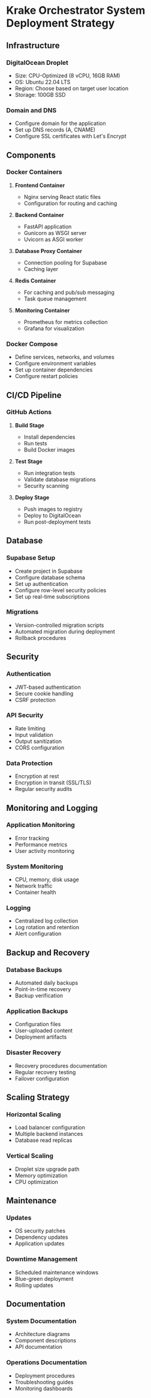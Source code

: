 # Krake Orchestrator System Deployment Strategy

## Infrastructure

### DigitalOcean Droplet
- Size: CPU-Optimized (8 vCPU, 16GB RAM)
- OS: Ubuntu 22.04 LTS
- Region: Choose based on target user location
- Storage: 100GB SSD

### Domain and DNS
- Configure domain for the application
- Set up DNS records (A, CNAME)
- Configure SSL certificates with Let's Encrypt

## Components

### Docker Containers
1. **Frontend Container**
   - Nginx serving React static files
   - Configuration for routing and caching

2. **Backend Container**
   - FastAPI application
   - Gunicorn as WSGI server
   - Uvicorn as ASGI worker

3. **Database Proxy Container**
   - Connection pooling for Supabase
   - Caching layer

4. **Redis Container**
   - For caching and pub/sub messaging
   - Task queue management

5. **Monitoring Container**
   - Prometheus for metrics collection
   - Grafana for visualization

### Docker Compose
- Define services, networks, and volumes
- Configure environment variables
- Set up container dependencies
- Configure restart policies

## CI/CD Pipeline

### GitHub Actions
1. **Build Stage**
   - Install dependencies
   - Run tests
   - Build Docker images

2. **Test Stage**
   - Run integration tests
   - Validate database migrations
   - Security scanning

3. **Deploy Stage**
   - Push images to registry
   - Deploy to DigitalOcean
   - Run post-deployment tests

## Database

### Supabase Setup
- Create project in Supabase
- Configure database schema
- Set up authentication
- Configure row-level security policies
- Set up real-time subscriptions

### Migrations
- Version-controlled migration scripts
- Automated migration during deployment
- Rollback procedures

## Security

### Authentication
- JWT-based authentication
- Secure cookie handling
- CSRF protection

### API Security
- Rate limiting
- Input validation
- Output sanitization
- CORS configuration

### Data Protection
- Encryption at rest
- Encryption in transit (SSL/TLS)
- Regular security audits

## Monitoring and Logging

### Application Monitoring
- Error tracking
- Performance metrics
- User activity monitoring

### System Monitoring
- CPU, memory, disk usage
- Network traffic
- Container health

### Logging
- Centralized log collection
- Log rotation and retention
- Alert configuration

## Backup and Recovery

### Database Backups
- Automated daily backups
- Point-in-time recovery
- Backup verification

### Application Backups
- Configuration files
- User-uploaded content
- Deployment artifacts

### Disaster Recovery
- Recovery procedures documentation
- Regular recovery testing
- Failover configuration

## Scaling Strategy

### Horizontal Scaling
- Load balancer configuration
- Multiple backend instances
- Database read replicas

### Vertical Scaling
- Droplet size upgrade path
- Memory optimization
- CPU optimization

## Maintenance

### Updates
- OS security patches
- Dependency updates
- Application updates

### Downtime Management
- Scheduled maintenance windows
- Blue-green deployment
- Rolling updates

## Documentation

### System Documentation
- Architecture diagrams
- Component descriptions
- API documentation

### Operations Documentation
- Deployment procedures
- Troubleshooting guides
- Monitoring dashboards

